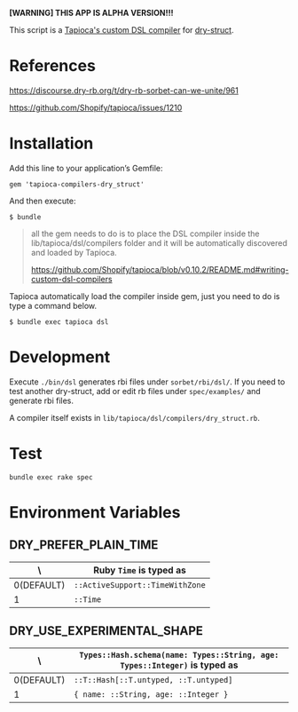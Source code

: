 **[WARNING] THIS APP IS ALPHA VERSION!!!**

This script is a [Tapioca's custom DSL compiler](https://github.com/Shopify/tapioca#writing-custom-dsl-compilers) for [dry-struct](https://dry-rb.org/gems/dry-struct/main/).

# References

https://discourse.dry-rb.org/t/dry-rb-sorbet-can-we-unite/961

https://github.com/Shopify/tapioca/issues/1210

# Installation

Add this line to your application’s Gemfile:

```
gem 'tapioca-compilers-dry_struct'
```

And then execute:

```
$ bundle
```

>  all the gem needs to do is to place the DSL compiler inside the lib/tapioca/dsl/compilers folder and it will be automatically discovered and loaded by Tapioca.
>
> https://github.com/Shopify/tapioca/blob/v0.10.2/README.md#writing-custom-dsl-compilers

Tapioca automatically load the compiler inside gem, just you need to do is type a command below.

```
$ bundle exec tapioca dsl
```

# Development

Execute `./bin/dsl` generates rbi files under `sorbet/rbi/dsl/`.
If you need to test another dry-struct, add or edit rb files under `spec/examples/` and generate rbi files.

A compiler itself exists in `lib/tapioca/dsl/compilers/dry_struct.rb`.

# Test

```
bundle exec rake spec
```

# Environment Variables

## DRY_PREFER_PLAIN_TIME

\ | Ruby `Time` is typed as
------- | --------
0(DEFAULT) | `::ActiveSupport::TimeWithZone`
1 | `::Time`

## DRY_USE_EXPERIMENTAL_SHAPE

\ | `Types::Hash.schema(name: Types::String, age: Types::Integer)` is typed as
------- | --------
0(DEFAULT) | `::T::Hash[::T.untyped, ::T.untyped]`
1 | `{ name: ::String, age: ::Integer }`
